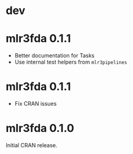 # dev

# mlr3fda 0.1.1

* Better documentation for Tasks
* Use internal test helpers from `mlr3pipelines`

# mlr3fda 0.1.1

* Fix CRAN issues

# mlr3fda 0.1.0

Initial CRAN release.
